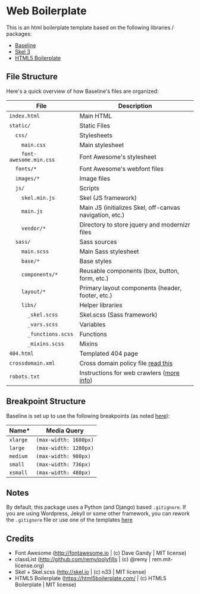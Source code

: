 # Web Boilerplate

This is an html boilerplate template based on the following libraries / packages:

 * [Baseline](https://github.com/ajlkn/baseline)
 * [Skel 3](http://github.com/n33/skel)
 * [HTML5 Boilerplate](https://html5boilerplate.com/)

## File Structure

Here's a quick overview of how Baseline's files are organized:

File                        | Description
----------------------------|----------------------------------------------------------
`index.html`                | Main HTML
`static/`                   | Static Files
`  css/`                    | Stylesheets
`    main.css`              | Main stylesheet
`    font-awesome.min.css`  | Font Awesome's stylesheet
`  fonts/*`                 | Font Awesome's webfont files
`  images/*`                | Image files
`  js/`                     | Scripts
`    skel.min.js`           | Skel (JS framework)
`    main.js`               | Main JS (initializes Skel, off-canvas navigation, etc.)
`    vendor/*`              | Directory to store jquery and modernizr files
`  sass/`                   | Sass sources
`    main.scss`             | Main Sass stylesheet
`    base/*`                | Base styles
`    components/*`          | Reusable components (box, button, form, etc.)
`    layout/*`              | Primary layout components (header, footer, etc.)
`    libs/`                 | Helper libraries
`      _skel.scss`          | Skel.scss (Sass framework)
`      _vars.scss`          | Variables
`      _functions.scss`     | Functions
`      _mixins.scss`        | Mixins
`404.html`                  | Templated 404 page
`crossdomain.xml`           | Cross domain policy file [read this](http://www.adobe.com/devnet/articles/crossdomain_policy_file_spec.html)
`robots.txt`                | Instructions for web crawlers ([more info](http://www.robotstxt.org/robotstxt.html))

## Breakpoint Structure

Baseline is set up to use the following breakpoints (as noted [here](https://github.com/ajlkn/baseline#breakpoint-structure)):

Name*                     | Media Query
--------------------------|-----------------------
`xlarge`                  | `(max-width: 1680px)`
`large`                   | `(max-width: 1280px)`
`medium`                  | `(max-width: 980px)`
`small`                   | `(max-width: 736px)`
`xsmall`                  | `(max-width: 480px)`

## Notes

By default, this package uses a Python (and Django) based `.gitignore`. If you are using Wordpress, Jekyll or some other framework, you can rework the `.gitignore` file or use one of the templates [here](https://github.com/github/gitignore)

## Credits

- Font Awesome (http://fontawesome.io | (c) Dave Gandy | MIT license)
- classList (http://github.com/remy/polyfills | (c) @remy | rem.mit-license.org)
- Skel + Skel.scss (http://skel.io | (c) n33 | MIT license)
- HTML5 Boilerplate (https://html5boilerplate.com/ | (c) HTML5 Boilerplate | MIT license)
